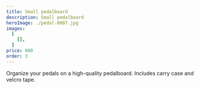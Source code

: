 ```yaml
---
title: Small pedalboard
description: Small pedalboard 
heroImage: ./pedal-0007.jpg
images:
  [
    [],
  ]
price: 600
order: 3
---
```


Organize your pedals on a high-quality pedalboard. 
Includes carry case and velcro tape.


